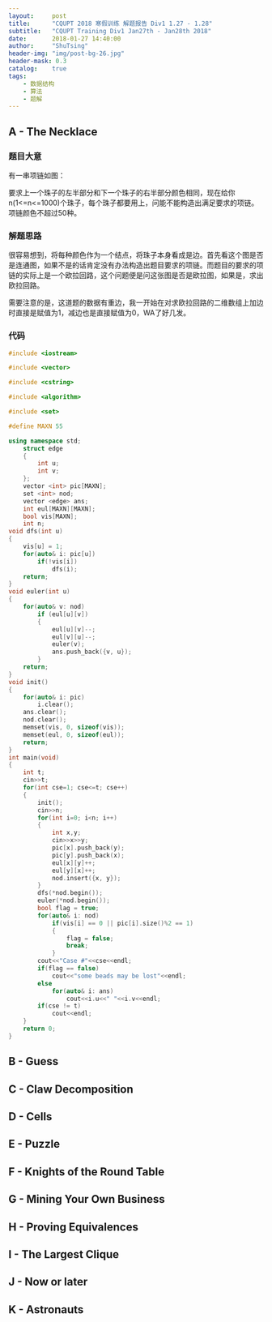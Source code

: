 ```yaml
---
layout:     post
title:      "CQUPT 2018 寒假训练 解题报告 Div1 1.27 - 1.28"
subtitle:   "CQUPT Training Div1 Jan27th - Jan28th 2018"
date:       2018-01-27 14:40:00
author:     "ShuTsing"
header-img: "img/post-bg-26.jpg"
header-mask: 0.3
catalog:    true
tags:
    - 数据结构
    - 算法
    - 题解
---
```


## A - The Necklace
### 题目大意
有一串项链如图：

要求上一个珠子的左半部分和下一个珠子的右半部分颜色相同，现在给你n(1<=n<=1000)个珠子，每个珠子都要用上，问能不能构造出满足要求的项链。项链颜色不超过50种。

### 解题思路
很容易想到，将每种颜色作为一个结点，将珠子本身看成是边。首先看这个图是否是连通图，如果不是的话肯定没有办法构造出题目要求的项链。而题目的要求的项链的实际上是一个欧拉回路，这个问题便是问这张图是否是欧拉图，如果是，求出欧拉回路。

需要注意的是，这道题的数据有重边，我一开始在对求欧拉回路的二维数组上加边时直接是赋值为1，减边也是直接赋值为0，WA了好几发。

### 代码

```cpp
#include <iostream>

#include <vector>

#include <cstring>

#include <algorithm>

#include <set>

#define MAXN 55

using namespace std;
    struct edge
    {
        int u;
        int v;
    };
    vector <int> pic[MAXN];
    set <int> nod;
    vector <edge> ans;
    int eul[MAXN][MAXN];
    bool vis[MAXN];
    int n;
void dfs(int u)
{
    vis[u] = 1;
    for(auto& i: pic[u])
        if(!vis[i])
            dfs(i);
    return;
}
void euler(int u)
{
    for(auto& v: nod)
        if (eul[u][v])
        {
            eul[u][v]--;
            eul[v][u]--;
            euler(v);
            ans.push_back({v, u});
        }
    return;
}
void init()
{
    for(auto& i: pic)
        i.clear();
    ans.clear();
    nod.clear();
    memset(vis, 0, sizeof(vis));
    memset(eul, 0, sizeof(eul));
    return;
}
int main(void)
{
    int t;
    cin>>t;
    for(int cse=1; cse<=t; cse++)
    {
        init();
        cin>>n;
        for(int i=0; i<n; i++)
        {
            int x,y;
            cin>>x>>y;
            pic[x].push_back(y);
            pic[y].push_back(x);
            eul[x][y]++;
            eul[y][x]++;
            nod.insert({x, y});
        }
        dfs(*nod.begin());
        euler(*nod.begin());
        bool flag = true;
        for(auto& i: nod)
            if(vis[i] == 0 || pic[i].size()%2 == 1)
            {
                flag = false;
                break;
            }
        cout<<"Case #"<<cse<<endl;
        if(flag == false)
            cout<<"some beads may be lost"<<endl;
        else
            for(auto& i: ans)
                cout<<i.u<<" "<<i.v<<endl;
        if(cse != t)
            cout<<endl;
    }
    return 0;
}

```

## B - Guess

## C - Claw Decomposition

## D - Cells

## E - Puzzle

## F - Knights of the Round Table

## G - Mining Your Own Business

## H - Proving Equivalences

## I - The Largest Clique

## J - Now or later

## K - Astronauts
